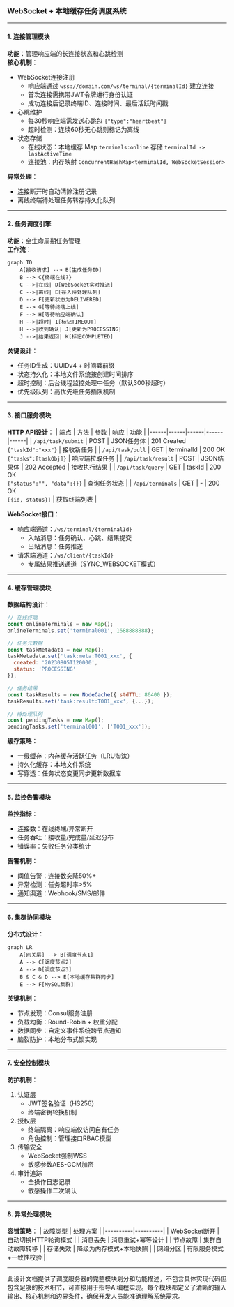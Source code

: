 ### WebSocket + 本地缓存任务调度系统

---

#### **1. 连接管理模块**
**功能**：管理响应端的长连接状态和心跳检测  
**核心机制**：
- WebSocket连接注册
  - 响应端通过 `wss://domain.com/ws/terminal/{terminalId}` 建立连接
  - 首次连接需携带JWT令牌进行身份认证
  - 成功连接后记录终端ID、连接时间、最后活跃时间戳
- 心跳维护
  - 每30秒响应端需发送心跳包 `{"type":"heartbeat"}`
  - 超时检测：连续60秒无心跳则标记为离线
- 状态存储
  - 在线状态：本地缓存 Map `terminals:online` 存储 `terminalId -> lastActiveTime`
  - 连接池：内存映射 `ConcurrentHashMap<terminalId, WebSocketSession>`

**异常处理**：
- 连接断开时自动清除注册记录
- 离线终端待处理任务转存持久化队列

---

#### **2. 任务调度引擎**
**功能**：全生命周期任务管理  
**工作流**：
```mermaid
graph TD
    A[接收请求] --> B[生成任务ID]
    B --> C{终端在线?}
    C -->|在线| D[WebSocket实时推送]
    C -->|离线| E[存入待处理队列]
    D --> F[更新状态为DELIVERED]
    E --> G[等待终端上线]
    F --> H[等待响应端确认]
    H -->|超时| I[标记TIMEOUT]
    H -->|收到确认| J[更新为PROCESSING]
    J -->|结果返回| K[标记COMPLETED]
```

**关键设计**：
- 任务ID生成：UUIDv4 + 时间戳前缀
- 状态持久化：本地文件系统按创建时间排序
- 超时控制：后台线程监控处理中任务（默认300秒超时）
- 优先级队列：高优先级任务插队机制

---

#### **3. 接口服务模块**
**HTTP API设计**：
| 端点 | 方法 | 参数 | 响应 | 功能 |
|------|------|------|------|------|
| `/api/task/submit` | POST | JSON任务体 | 201 Created<br>`{"taskId":"xxx"}` | 接收新任务 |
| `/api/task/pull` | GET | terminalId | 200 OK<br>`{"tasks":[taskObj]}` | 响应端拉取任务 |
| `/api/task/result` | POST | JSON结果体 | 202 Accepted | 接收执行结果 |
| `/api/task/query` | GET | taskId | 200 OK<br>`{"status":"", "data":{}}` | 查询任务状态 |
| `/api/terminals` | GET | - | 200 OK<br>`[{id, status}]` | 获取终端列表 |

**WebSocket接口**：
- 响应端通道：`/ws/terminal/{terminalId}`
  - 入站消息：任务确认、心跳、结果提交
  - 出站消息：任务推送
- 请求端通道：`/ws/client/{taskId}`
  - 专属结果推送通道（SYNC_WEBSOCKET模式）

---

#### **4. 缓存管理模块**
**数据结构设计**：
```javascript
// 在线终端
const onlineTerminals = new Map();
onlineTerminals.set('terminal001', 1688888888);

// 任务元数据
const taskMetadata = new Map();
taskMetadata.set('task:meta:T001_xxx', {
  created: '20230805T120000',
  status: 'PROCESSING'
});

// 任务结果
const taskResults = new NodeCache({ stdTTL: 86400 });
taskResults.set('task:result:T001_xxx', {...});

// 待处理队列
const pendingTasks = new Map();
pendingTasks.set('terminal001', ['T001_xxx']);
```

**缓存策略**：
- 一级缓存：内存缓存活跃任务（LRU淘汰）
- 持久化缓存：本地文件系统
- 写穿透：任务状态变更同步更新数据库

---

#### **5. 监控告警模块**
**监控指标**：
- 连接数：在线终端/异常断开
- 任务吞吐：接收量/完成量/延迟分布
- 错误率：失败任务分类统计

**告警机制**：
- 阈值告警：连接数突降50%+ 
- 异常检测：任务超时率>5%
- 通知渠道：Webhook/SMS/邮件

---

#### **6. 集群协同模块**
**分布式设计**：
```mermaid
graph LR
    A[网关层] --> B[调度节点1]
    A --> C[调度节点2]
    A --> D[调度节点3]
    B & C & D --> E[本地缓存集群同步]
    E --> F[MySQL集群]
```

**关键机制**：
- 节点发现：Consul服务注册
- 负载均衡：Round-Robin + 权重分配
- 数据同步：自定义事件系统跨节点通知
- 脑裂防护：本地分布式锁实现

---

#### **7. 安全控制模块**
**防护机制**：
1. 认证层
   - JWT签名验证（HS256）
   - 终端密钥轮换机制
2. 授权层
   - 终端隔离：响应端仅访问自有任务
   - 角色控制：管理接口RBAC模型
3. 传输安全
   - WebSocket强制WSS
   - 敏感参数AES-GCM加密
4. 审计追踪
   - 全操作日志记录
   - 敏感操作二次确认

---

#### **8. 异常处理模块**
**容错策略**：
| 故障类型 | 处理方案 |
|----------|----------|
| WebSocket断开 | 自动切换HTTP轮询模式 |
| 消息丢失 | 消息重试+幂等设计 |
| 节点故障 | 集群自动故障转移 |
| 存储失效 | 降级为内存模式+本地快照 |
| 网络分区 | 有限服务模式+一致性校验 |

---

此设计文档提供了调度服务器的完整模块划分和功能描述，不包含具体实现代码但包含足够的技术细节，可直接用于指导AI编程实现。每个模块都定义了清晰的输入输出、核心机制和边界条件，确保开发人员能准确理解系统需求。